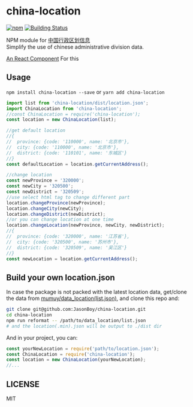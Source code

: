 # china-location
[![npm](https://img.shields.io/npm/v/china-location.svg)](https://www.npmjs.com/package/china-location)
[![Building Status](https://travis-ci.org/JasonBoy/china-location.svg?branch=master)](https://travis-ci.org/JasonBoy/china-location)

NPM module for [中国行政区划信息](https://github.com/mumuy/data_location#中国行政区划信息)  
Simplify the use of chinese administrative division data.

[An React Component](https://github.com/JasonBoy/react-china-location) For this

## Usage

`npm install china-location --save` or
`yarn add china-location`

```javascript
import list from 'china-location/dist/location.json';
import ChinaLocation from 'china-location';
//const ChinaLocation = require('china-location');
const location = new ChinaLocation(list);

//get default location
//{
//  province: {code: '110000', name: '北京市'},
//  city: {code: '110000', name: '北京市'},
//  district: {code: '110101', name: '东城区'}
//}
const defaultLocation = location.getCurrentAddress();

//change location
const newProvince = '320000';
const newCity = '320500';
const newDistrict = '320509';
//use select html tag to change different part
location.changeProvince(newProvince);
location.changeCity(newCity);
location.changeDistrict(newDistrict);
//or you can change location at one time
location.changeLocation(newProvince, newCity, newDistrict);
//{
//  province: {code: '320000', name: '江苏省'},
//  city: {code: '320500', name: '苏州市'},
//  district: {code: '320509', name: '吴江区'}
//}
const newLocation = location.getCurrentAddress();

```

## Build your own location.json

In case the package is not packed with the latest location data, get/clone the data from [mumuy/data_location(list.json)](https://github.com/mumuy/data_location),
and clone this repo and:

```bash
git clone git@github.com:JasonBoy/china-location.git
cd china-location
npm run reformat -- /path/to/data_location/list.json
# and the location(.min).json will be output to ./dist dir
```
And in your project, you can:

```javascript
const yourNewLocation = require('path/to/location.json');
const ChinaLocation = require('china-location');
const location = new ChinaLocation(yourNewLocation);
//...
```

## LICENSE

MIT
